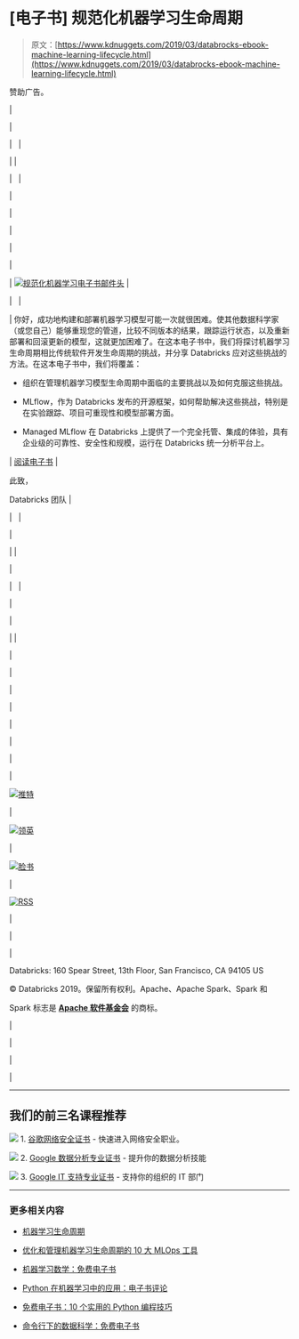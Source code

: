 # [电子书] 规范化机器学习生命周期

> 原文：[https://www.kdnuggets.com/2019/03/databrocks-ebook-machine-learning-lifecycle.html](https://www.kdnuggets.com/2019/03/databrocks-ebook-machine-learning-lifecycle.html)

赞助广告。

|

&#124;

&#124;   &#124;

&#124;  &#124;

&#124;   &#124;

&#124;

&#124;

&#124;

&#124;

&#124;

&#124; [![规范化机器学习电子书邮件头](../Images/980878d311e55684315d0d93cedda1e1.png)](https://pages.databricks.com/EB-Standardizing-the-Machine-Learning-Lifecycle-LP.html?utm_source=kdnuggets&utm_medium=email&utm_campaign=70161000001uNZIAA2) &#124;

&#124;   &#124;

&#124; 你好，成功地构建和部署机器学习模型可能一次就很困难。使其他数据科学家（或您自己）能够重现您的管道，比较不同版本的结果，跟踪运行状态，以及重新部署和回滚更新的模型，这就更加困难了。在这本电子书中，我们将探讨机器学习生命周期相比传统软件开发生命周期的挑战，并分享 Databricks 应对这些挑战的方法。在这本电子书中，我们将覆盖：

+   组织在管理机器学习模型生命周期中面临的主要挑战以及如何克服这些挑战。

+   MLflow，作为 Databricks 发布的开源框架，如何帮助解决这些挑战，特别是在实验跟踪、项目可重现性和模型部署方面。

+   Managed MLflow 在 Databricks 上提供了一个完全托管、集成的体验，具有企业级的可靠性、安全性和规模，运行在 Databricks 统一分析平台上。

&#124; [阅读电子书](https://pages.databricks.com/EB-Standardizing-the-Machine-Learning-Lifecycle-LP.html?utm_source=kdnuggets&utm_medium=email&utm_campaign=70161000001uNZIAA2) &#124;

此致，

Databricks 团队 &#124;

&#124;   &#124;

&#124;

&#124;  &#124;

&#124;

&#124;   &#124;

&#124;

&#124;

&#124;  &#124;

&#124;

&#124;

&#124;

&#124;

&#124;

&#124;

&#124;

&#124;

[![推特](../Images/370e94aa2f6504dbef19829f3a12296a.png "Twitter")](https://twitter.com/databricks)

&#124;

[![领英](../Images/6200fdfe9795f133d4c8a00f8932b84d.png "LinkedIn")](https://www.linkedin.com/company/databricks)

&#124;

[![脸书](../Images/66b0f6ae4ff7aff6d3f7afe10e97e061.png "Facebook")](https://www.facebook.com/pages/Databricks/560203607379694)

&#124;

[![RSS](../Images/3b005d3100b1fff9781b8d37951b580a.png "RSS")](https://databricks.com/feed)

&#124;

&#124;

&#124;

Databricks: 160 Spear Street, 13th Floor, San Francisco, CA 94105 US

© Databricks 2019。保留所有权利。Apache、Apache Spark、Spark 和

Spark 标志是 **[Apache 软件基金会](http://www.apache.org/)** 的商标。

&#124;

&#124;

&#124;

|

* * *

## 我们的前三名课程推荐

![](../Images/0244c01ba9267c002ef39d4907e0b8fb.png) 1\. [谷歌网络安全证书](https://www.kdnuggets.com/google-cybersecurity) - 快速进入网络安全职业。

![](../Images/e225c49c3c91745821c8c0368bf04711.png) 2\. [Google 数据分析专业证书](https://www.kdnuggets.com/google-data-analytics) - 提升你的数据分析技能

![](../Images/0244c01ba9267c002ef39d4907e0b8fb.png) 3\. [Google IT 支持专业证书](https://www.kdnuggets.com/google-itsupport) - 支持你的组织的 IT 部门

* * *

### 更多相关内容

+   [机器学习生命周期](https://www.kdnuggets.com/2022/06/making-sense-crispmlq-machine-learning-lifecycle-process.html)

+   [优化和管理机器学习生命周期的 10 大 MLOps 工具](https://www.kdnuggets.com/2022/10/top-10-mlops-tools-optimize-manage-machine-learning-lifecycle.html)

+   [机器学习数学：免费电子书](https://www.kdnuggets.com/2020/04/mathematics-machine-learning-book.html)

+   [Python 在机器学习中的应用：电子书评论](https://www.kdnuggets.com/2022/06/python-machine-learning-ebook-review.html)

+   [免费电子书：10 个实用的 Python 编程技巧](https://www.kdnuggets.com/2023/04/free-ebook-10-practical-python-programming-tricks.html)

+   [命令行下的数据科学：免费电子书](https://www.kdnuggets.com/2022/03/data-science-command-line-free-ebook.html)
